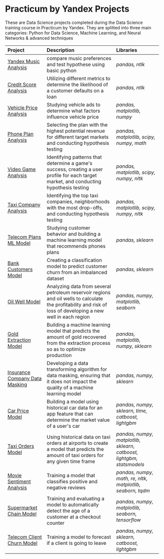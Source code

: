 
# Practicum by Yandex Projects
These are Data Science projects completed during the Data Science training course in Practicum by Yandex.
They are splitted into three main categories: Python for Data Science, Machine Learning, and Neural Networks & advanced techniques

| Project               | Description                                                                                 | Libraries                      |
|:--------------------- |:------------------------------------------------------------------------------------------- |:------------------------------ |
|[Yandex Music Analysis](https://github.com/jiatan05/yandex-practicum-projects-/tree/main/project-1 "Yandex Music Analysis")|compare music preferences and test hypothese using basic python|*pandas, ntlk*|
|[Credit Score Analysis](https://github.com/jiatan05/yandex-practicum-projects-/tree/main/project-2 "Credit Score Analysis")|Utilizing different metrics to determine the likelihood of a customer defaults on a loan|*pandas, ntlk*|
|[Vehicle Price Analysis](https://github.com/jiatan05/yandex-practicum-projects-/tree/main/project-3 "Vehicle Price Analysis")|Studying vehicle ads to determine what factors influence vehicle price|*pandas, matplotlib, numpy*|
|[Phone Plan Analysis](https://github.com/jiatan05/yandex-practicum-projects/tree/main/project-4 "Phone Plan Analysis")|Selecting the plan with the highest potential revenue for different target markets and conducting hypothesis testing|*pandas, matplotlib, scipy, numpy, math*|
|[Video Game Analysis](https://github.com/jiatan05/yandex-practicum-projects/tree/main/project-5 "Video Game Analysis")|Identifying patterns that determine a game's success, creating a user profile for each target market, and conducting hypothesis testing|*pandas, matplotlib, scipy, numpy, nltk*|
|[Taxi Company Analysis](https://github.com/jiatan05/yandex-practicum-projects/tree/main/project-6 "Taxi Company Analysis")|Identifying the top taxi companies, neighborhoods with the most drop-offs, and conducting hypothesis testing|*pandas, matplotlib, scipy, numpy, nltk*|
|[Telecom Plans ML Model](https://github.com/jiatan05/yandex-practicum-projects/tree/main/project-7 "Telecom Plans ML Model")|Studying customer behavior and building a machine learning model that recommends phones plans|*pandas, sklearn*|
|[Bank Customers Model](https://github.com/jiatan05/yandex-practicum-projects/tree/main/project-8 "Bank Customers Model")|Creating a classification model to predict customer churn from an imbalanced dataset|*pandas, sklearn*|
|[Oil Well Model](https://github.com/jiatan05/yandex-practicum-projects/tree/main/project-9 "Oil Well Model")|Analyzing data from several petroleum reservoir regions and oil wells to calculate the profitability and risk of loss of developing a new well in each region|*pandas, numpy, matplotlib, seaborn*|
|[Gold Extraction Model](https://github.com/jiatan05/yandex-practicum-projects/tree/main/project-10 "Gold Extraction Model")|Building a machine learning model that predicts the amount of gold recovered from the extraction process so as to optimize production|*pandas, matplotlib, numpy, sklearn*|
|[Insurance Company Data Masking](https://github.com/jiatan05/yandex-practicum-projects/tree/main/project-11 "Insurance Company Data Masking")|Developing a data transforming algorithm for data masking, ensuring that it does not impact the quality of a machine learning model|*pandas, numpy, sklearn*|
|[Car Price Model](https://github.com/jiatan05/yandex-practicum-projects/tree/main/project-12 "Car Price Model")|Building a model using historical car data for an app feature that can determine the market value of a user's car|*pandas, numpy, sklearn, time, catboost, lightgbm*|
|[Taxi Orders Model](https://github.com/jiatan05/yandex-practicum-projects/tree/main/project-13 "Taxi Orders Model")|Using historical data on taxi orders at airports to create a model that predicts the amount of taxi orders for any given time frame|*pandas, numpy, matplotlib, sklearn, catboost, lightgbm, statsmodels*|
|[Movie Sentiment Analysis](https://github.com/jiatan05/yandex-practicum-projects/tree/main/project-14 "Movie Sentiment Analysis")|Training a model that classifies positive and negative reviews|*pandas, numpy, math, re, nltk, matplotlib, seaborn, tqdm*|
|[Supermarket Chain Model](https://github.com/jiatan05/yandex-practicum-projects/tree/main/project-15 "Supermarket Chain Model")|Training and evaluating a model to automatically detect the age of a customer at a checkout counter|*pandas, numpy, matplotlib, seaborn, tensorflow*|
|[Telecom Client Churn Model](https://github.com/jiatan05/yandex-practicum-projects/tree/main/project-16 "Telecom Client Churn Model")|Training a model to forecast if a client is going to leave|*pandas, numpy, sklearn, catboost, lightgbm*|
